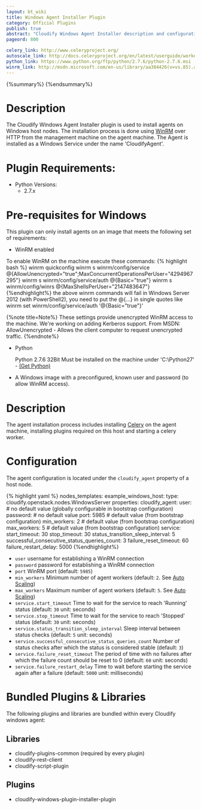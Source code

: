 ```yaml
---
layout: bt_wiki
title: Windows Agent Installer Plugin
category: Official Plugins
publish: true
abstract: "Cloudify Windows Agent Installer description and configuration"
pageord: 800

celery_link: http://www.celeryproject.org/
autoscale_link: http://docs.celeryproject.org/en/latest/userguide/workers.html#autoscaling
python_link: https://www.python.org/ftp/python/2.7.6/python-2.7.6.msi
winrm_link: http://msdn.microsoft.com/en-us/library/aa384426(v=vs.85).aspx
---
```

{%summary%}
{%endsummary%}


# Description

The Cloudify Windows Agent Installer plugin is used to install agents on Windows host nodes.
The installation process is done using [WinRM]({{page.winrm_link}}) over HTTP from the management machine on the agent machine.
The Agent is installed as a Windows Service under the name 'CloudifyAgent'.


# Plugin Requirements:

* Python Versions:
  * 2.7.x


# Pre-requisites for Windows

This plugin can only install agents on an image that meets the following set of requirements:

* WinRM enabled

To enable WinRM on the machine execute these commands:
{% highlight bash %}
winrm quickconfig
winrm s winrm/config/service @{AllowUnencrypted="true";MaxConcurrentOperationsPerUser="4294967295"}
winrm s winrm/config/service/auth @{Basic="true"}
winrm s winrm/config/winrs @{MaxShellsPerUser="2147483647"}
{%endhighlight%}
the above winrm commands will fail in Windows Server 2012 (with PowerShell2), you need to put the @{...} in single quotes like winrm set winrm/config/service/auth '@{Basic="true"}'

{%note title=Note%}
These settings provide unencrypted WinRM access to the machine. We're working on adding Kerberos support.
From MSDN: AllowUnencrypted - Allows the client computer to request unencrypted traffic.
{%endnote%}

* Python

   Python 2.7.6 32Bit Must be installed on the machine under 'C:\Python27' - [(Get Python)]({{page.python_link}})

* A Windows image with a preconfigured, known user and password (to allow WinRM access).


# Description

The agent installation process includes installing [Celery]({{page.celery_link}})
on the agent machine, installing plugins required on this host and starting a celery worker.


# Configuration

The agent configuration is located under the `cloudify_agent` property of a host node.

{% highlight yaml %}
nodes_templates:
  example_windows_host:
    type: cloudify.openstack.nodes.WindowsServer
    properties:
      cloudify_agent:
        user:                     # no default value (globally configurable in bootstrap configuration)
        password:                 # no default value
        port: 5985                # default value (from bootstrap configuration)
        min_workers: 2            # default value (from bootstrap configuration)
        max_workers: 5            # default value (from bootstrap configuration)
        service:
          start_timeout: 30
          stop_timeout: 30
          status_transition_sleep_interval: 5
          successful_consecutive_status_queries_count: 3
          failure_reset_timeout: 60
          failure_restart_delay: 5000
{%endhighlight%}

* `user` username for establishing a WinRM connection
* `password` password for establishing a WinRM connection
* `port` WinRM port (default: `5985`)
* `min_workers` Minimum number of agent workers (default: `2`. See [Auto Scaling]({{page.autoscale_link}}))
* `max_workers` Maximum number of agent workers (default: `5`. See [Auto Scaling]({{page.autoscale_link}}))
* `service.start_timeout` Time to wait for the service to reach 'Running' status (default: `30` unit: seconds)
* `service.stop_timeout` Time to wait for the service to reach 'Stopped' status (default: `30` unit: seconds)
* `service.status_transition_sleep_interval` Sleep interval between status checks (default: `5` unit: seconds)
* `service.successful_consecutive_status_queries_count` Number of status checks after which the status is considered stable (default: `3`)
* `service.failure_reset_timeout` The period of time with no failures after which the failure count should be reset to 0 (default: `60` unit: seconds)
* `service.failure_restart_delay` Time to wait before starting the service again after a failure (default: `5000` unit: milliseconds)

# Bundled Plugins & Libraries

The following plugins and libraries are bundled within every Cloudify windows agent:

## Libraries

* cloudify-plugins-common (required by every plugin)
* cloudify-rest-client
* cloudify-script-plugin

## Plugins

* cloudify-windows-plugin-installer-plugin
